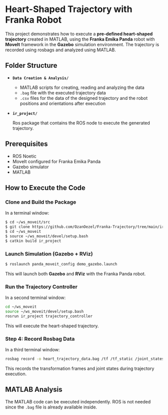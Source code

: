 #  Heart-Shaped Trajectory with Franka Robot

This project demonstrates how to execute a **pre-defined heart-shaped trajectory** created in MATLAB, using the **Franka Emika Panda** robot with **MoveIt** framework in the **Gazebo** simulation environment. The trajectory is recorded using rosbags and analyzed using MATLAB.


## Folder Structure

- **`Data Creation & Analysis/`**

   - MATLAB scripts for creating, reading and analyzing the data
  - `.bag` file with the executed trajectory data  
  - `.csv` files for the data of the designed trajectory and the robot positions and orientations after execution 

- **`ir_project/`**

  Ros package that contains the ROS node to execute the generated trajectory.


## Prerequisites

- ROS Noetic
- MoveIt configured for Franka Emika Panda
- Gazebo simulator
- MATLAB


## How to Execute the Code

### Clone and Build the Package
In a terminal window:
```bash
$ cd ~/ws_moveit/src
$ git clone https://github.com/OzanOezel/Franka-Trajectory/tree/main/ir_project  # Clone the ir_project package
$ cd ~/ws_moveit
$ source ~/ws_moveit/devel/setup.bash
$ catkin build ir_project
```



### Launch Simulation (Gazebo + RViz)

```bash
$ roslaunch panda_moveit_config demo_gazebo.launch
```

This will launch both **Gazebo** and **RViz** with the Franka Panda robot.



### Run the Trajectory Controller

In a second terminal window:

```bash
cd ~/ws_moveit
source ~/ws_moveit/devel/setup.bash
rosrun ir_project trajectory_controller
```

This will execute the heart-shaped trajectory.



### Step 4: Record Rosbag Data

In a third terminal window:

```bash
rosbag record -o heart_trajectory_data.bag /tf /tf_static /joint_states
```

This records the transformation frames and joint states during trajectory execution.



## MATLAB Analysis

The MATLAB code can be executed independently. ROS is not needed since the `.bag` file is already available inside.

